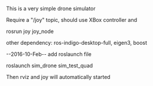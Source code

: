 This is a very simple drone simulator

Require a "/joy" topic, should use XBox controller and 

rosrun joy joy\_node

other dependency:
ros-indigo-desktop-full, eigen3, boost


--2016-10-Feb--
add roslaunch file 

roslaunch sim\_drone sim\_test\_quad 

Then rviz and joy will automatically started
